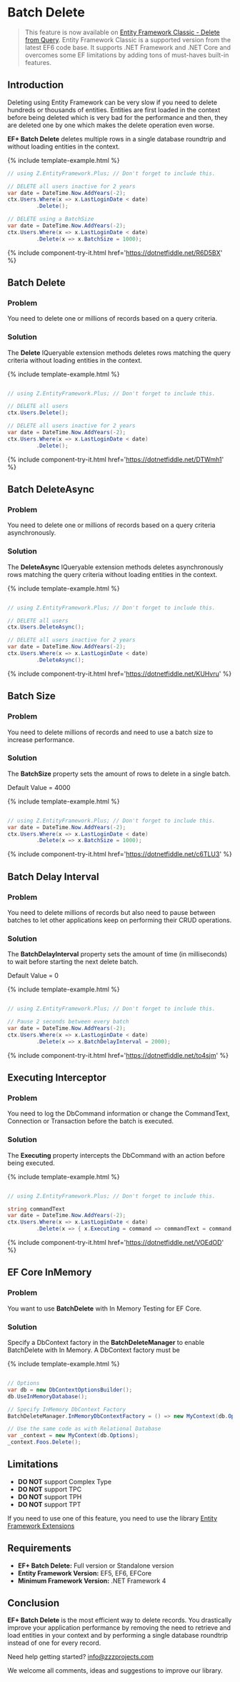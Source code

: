 # Batch Delete

> This feature is now available on [Entity Framework Classic - Delete from Query](http://entityframework-classic.net/delete-from-query). Entity Framework Classic is a supported version from the latest EF6 code base. It supports .NET Framework and .NET Core and overcomes some EF limitations by adding tons of must-haves built-in features.

## Introduction

Deleting using Entity Framework can be very slow if you need to delete hundreds or thousands of entities. Entities are first loaded in the context before being deleted which is very bad for the performance and then, they are deleted one by one which makes the delete operation even worse.

**EF+ Batch Delete** deletes multiple rows in a single database roundtrip and without loading entities in the context.

{% include template-example.html %} 
```csharp
// using Z.EntityFramework.Plus; // Don't forget to include this.

// DELETE all users inactive for 2 years
var date = DateTime.Now.AddYears(-2);
ctx.Users.Where(x => x.LastLoginDate < date)
         .Delete();

// DELETE using a BatchSize
var date = DateTime.Now.AddYears(-2);
ctx.Users.Where(x => x.LastLoginDate < date)
         .Delete(x => x.BatchSize = 1000);

```
{% include component-try-it.html href='https://dotnetfiddle.net/R6D5BX' %}

## Batch Delete

### Problem

You need to delete one or millions of records based on a query criteria.

### Solution

The **Delete** IQueryable extension methods deletes rows matching the query criteria without loading entities in the context.

{% include template-example.html %} 
```csharp

// using Z.EntityFramework.Plus; // Don't forget to include this.

// DELETE all users
ctx.Users.Delete();

// DELETE all users inactive for 2 years
var date = DateTime.Now.AddYears(-2);
ctx.Users.Where(x => x.LastLoginDate < date)
         .Delete();

```
{% include component-try-it.html href='https://dotnetfiddle.net/DTWmh1' %}

## Batch DeleteAsync

### Problem

You need to delete one or millions of records based on a query criteria asynchronously.

### Solution

The **DeleteAsync** IQueryable extension methods deletes asynchronously rows matching the query criteria without loading entities in the context.

{% include template-example.html %} 
```csharp

// using Z.EntityFramework.Plus; // Don't forget to include this.

// DELETE all users
ctx.Users.DeleteAsync();

// DELETE all users inactive for 2 years
var date = DateTime.Now.AddYears(-2);
ctx.Users.Where(x => x.LastLoginDate < date)
         .DeleteAsync();

```
{% include component-try-it.html href='https://dotnetfiddle.net/KUHvru' %}

## Batch Size

### Problem

You need to delete millions of records and need to use a batch size to increase performance.

### Solution

The **BatchSize** property sets the amount of rows to delete in a single batch.

Default Value = 4000


{% include template-example.html %} 
```csharp

// using Z.EntityFramework.Plus; // Don't forget to include this.
var date = DateTime.Now.AddYears(-2);
ctx.Users.Where(x => x.LastLoginDate < date)
         .Delete(x => x.BatchSize = 1000);

```
{% include component-try-it.html href='https://dotnetfiddle.net/c6TLU3' %}

## Batch Delay Interval

### Problem

You need to delete millions of records but also need to pause between batches to let other applications keep on performing their CRUD operations.

### Solution

The **BatchDelayInterval** property sets the amount of time (in milliseconds) to wait before starting the next delete batch.

Default Value = 0

{% include template-example.html %} 
```csharp

// using Z.EntityFramework.Plus; // Don't forget to include this.

// Pause 2 seconds between every batch
var date = DateTime.Now.AddYears(-2);
ctx.Users.Where(x => x.LastLoginDate < date)
         .Delete(x => x.BatchDelayInterval = 2000);

```
{% include component-try-it.html href='https://dotnetfiddle.net/to4sjm' %}

## Executing Interceptor

### Problem

You need to log the DbCommand information or change the CommandText, Connection or Transaction before the batch is executed.

### Solution

The **Executing** property intercepts the DbCommand with an action before being executed.


{% include template-example.html %} 
```csharp

// using Z.EntityFramework.Plus; // Don't forget to include this.

string commandText
var date = DateTime.Now.AddYears(-2);
ctx.Users.Where(x => x.LastLoginDate < date)
         .Delete(x => { x.Executing = command => commandText = command.CommandText; });

```
{% include component-try-it.html href='https://dotnetfiddle.net/VOEdOD' %}

## EF Core InMemory

### Problem

You want to use **BatchDelete** with In Memory Testing for EF Core.

### Solution

Specify a DbContext factory in the **BatchDeleteManager** to enable BatchDelete with In Memory. A DbContext factory must be

{% include template-example.html %} 
```csharp

// Options
var db = new DbContextOptionsBuilder();
db.UseInMemoryDatabase();

// Specify InMemory DbContext Factory
BatchDeleteManager.InMemoryDbContextFactory = () => new MyContext(db.Options);

// Use the same code as with Relational Database
var _context = new MyContext(db.Options);
_context.Foos.Delete();

```

## Limitations

 - **DO NOT** support Complex Type
 - **DO NOT** support TPC
 - **DO NOT** support TPH
 - **DO NOT** support TPT
 
 If you need to use one of this feature, you need to use the library [Entity Framework Extensions](https://entityframework-extensions.net/)

## Requirements

- **EF+ Batch Delete:** Full version or Standalone version
- **Entity Framework Version:** EF5, EF6, EFCore
- **Minimum Framework Version:** .NET Framework 4

## Conclusion

**EF+ Batch Delete** is the most efficient way to delete records. You drastically improve your application performance by removing the need to retrieve and load entities in your context and by performing a single database roundtrip instead of one for every record.

Need help getting started? [info@zzzprojects.com](mailto:info@zzzprojects.com)

We welcome all comments, ideas and suggestions to improve our library.
